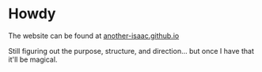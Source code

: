 #  Howdy

The website can be found at [another-isaac.github.io](another-isaac.github.io)

Still figuring out the purpose, structure, and direction... but once I have that it'll be magical.
